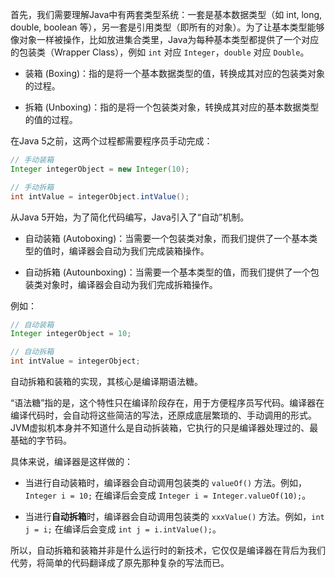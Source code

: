 
首先，我们需要理解Java中有两套类型系统：一套是基本数据类型（如 int, long, double, boolean 等），另一套是引用类型（即所有的对象）。为了让基本类型能够像对象一样被操作，比如放进集合类里，Java为每种基本类型都提供了一个对应的包装类（Wrapper Class），例如 `int` 对应 `Integer`，`double` 对应 `Double`。

- 装箱 (Boxing)：指的是将一个基本数据类型的值，转换成其对应的包装类对象的过程。
    
- 拆箱 (Unboxing)：指的是将一个包装类对象，转换成其对应的基本数据类型的值的过程。
    

在Java 5之前，这两个过程都需要程序员手动完成：


``` java
// 手动装箱
Integer integerObject = new Integer(10); 

// 手动拆箱
int intValue = integerObject.intValue();
```

从Java 5开始，为了简化代码编写，Java引入了“自动”机制。

- 自动装箱 (Autoboxing)：当需要一个包装类对象，而我们提供了一个基本类型的值时，编译器会自动为我们完成装箱操作。
    
- 自动拆箱 (Autounboxing)：当需要一个基本类型的值，而我们提供了一个包装类对象时，编译器会自动为我们完成拆箱操作。
    

例如：

``` Java
// 自动装箱
Integer integerObject = 10; 

// 自动拆箱
int intValue = integerObject;
```

自动拆箱和装箱的实现，其核心是编译期语法糖。

“语法糖”指的是，这个特性只在编译阶段存在，用于方便程序员写代码。编译器在编译代码时，会自动将这些简洁的写法，还原成底层繁琐的、手动调用的形式。JVM虚拟机本身并不知道什么是自动拆装箱，它执行的只是编译器处理过的、最基础的字节码。

具体来说，编译器是这样做的：

- 当进行自动装箱时，编译器会自动调用包装类的 `valueOf()` 方法。例如，`Integer i = 10;` 在编译后会变成 `Integer i = Integer.valueOf(10);`。
    
- 当进行**自动拆箱**时，编译器会自动调用包装类的 `xxxValue()` 方法。例如，`int j = i;` 在编译后会变成 `int j = i.intValue();`。
    

所以，自动拆箱和装箱并非是什么运行时的新技术，它仅仅是编译器在背后为我们代劳，将简单的代码翻译成了原先那种复杂的写法而已。

